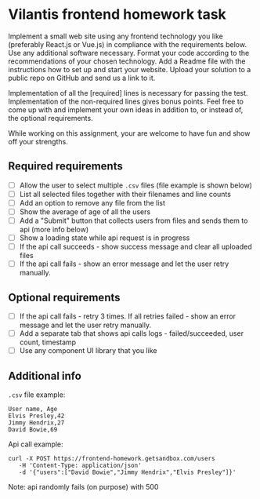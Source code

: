 # Vilantis frontend homework task

Implement a small web site using any frontend technology you like (preferably React.js or Vue.js) in compliance with the requirements below. Use any additional software necessary. Format your code according to the recommendations of your chosen technology. Add a Readme file with the instructions how to set up and start your website. Upload your solution to a public repo on GitHub and send us a link to it.

Implementation of all the [required] lines is necessary for passing the test. Implementation of the non-required lines gives bonus points. Feel free to come up with and implement your own ideas in addition to, or instead of, the optional requirements.

While working on this assignment, your are welcome to have fun and show off your strengths.

## Required requirements
- [ ] Allow the user to select multiple `.csv` files (file example is shown below)
- [ ] List all selected files together with their filenames and line counts
- [ ] Add an option to remove any file from the list
- [ ] Show the average of age of all the users
- [ ] Add a "Submit" button that collects users from files and sends them to api (more info below)
- [ ] Show a loading state while api request is in progress
- [ ] If the api call succeeds - show success message and clear all uploaded files
- [ ] If the api call fails - show an error message and let the user retry manually.

## Optional requirements
- [ ] If the api call fails - retry 3 times. If all retries failed - show an error message and let the user retry manually.
- [ ] Add a separate tab that shows api calls logs - failed/succeeded, user count, timestamp
- [ ] Use any component UI library that you like

## Additional info
`.csv` file example:
```
User name, Age
Elvis Presley,42
Jimmy Hendrix,27
David Bowie,69
```

Api call example:
```
curl -X POST https://frontend-homework.getsandbox.com/users
   -H 'Content-Type: application/json'
   -d '{"users":["David Bowie","Jimmy Hendrix","Elvis Presley"]}'
```
Note: api randomly fails (on purpose) with 500
